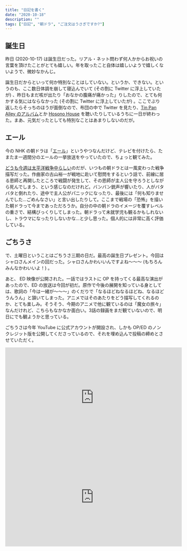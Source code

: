 ```yaml
---
title: "日記を書く"
date: "2020-10-18"
description: ""
tags: ["日記", "朝ドラ", "ご注文はうさぎですか?"]
--- 
```


## 誕生日

昨日 (2020-10-17) は誕生日だった。リアル・ネット問わず何人かからお祝いの言葉を頂けたことがとても嬉しい。年を取ったこと自体は嬉しいようで嬉しくないようで、微妙なかんじ。

誕生日だからといって何か特別なことはしていない。というか、できない。というのも、ここ数日体調を崩して寝込んでいて (その割に Twitter に浮上していたが) 、昨日もまだ咳が出たり「おなかの腹痛が痛かった」りしたので、とても何かする気にはならなかった (その割に Twitter に浮上していたが) 。ここでぶり返したらそっちのほうが面倒なので、布団の中で Twitter を見たり、[Tin Pan Alley のアルバム](https://www.youtube.com/watch?v=jBh3msWv1_A)とか [Hosono House](https://www.youtube.com/watch?v=eI_qMyW31_Q) を聴いたりしているうちに一日が終わった。まあ、元気だったとしても特別なことはあまりしないのだが。

## エール

今の NHK の朝ドラは「[エール](https://www.nhk.or.jp/yell/)」というやつなんだけど、テレビを付けたら、たまたま一週間分のエールの一挙放送をやっていたので、ちょっと観てみた。

[どうも今週は太平洋戦争中らしい](https://www.nhk.or.jp/yell/story/week_18.html)のだが、いつもの朝ドラとは一風変わった戦争描写だった。作曲家の古山裕一が戦地に赴いて慰問をするという話で、前線に居る恩師と再開したところで戦闘が発生して、その恩師が主人公を守ろうとしながら死んでしまう、という感じなのだけれど。バンバン銃声が響いたり、人がバタバタと倒れたり、途中で主人公がパニックになったり、最後には「何も知りませんでした...ごめんなさい」と言い出したりして。ここまで戦場の「恐怖」を描いた朝ドラって今まであっただろうか。自分の中の朝ドラのイメージを覆すレベルの重さで、結構びっくりしてしまった。朝ドラって未就学児も観るかもしれないし、トラウマになったりしないかな...と少し思った。個人的には非常に高く評価している。

## ごちうさ

で、土曜日ということはごちうさ三期の日だ。最高の誕生日プレゼント。今回はシャロさんメインの回だった。シャロさんかわいいんですよね〜〜〜 (もちろんみんなかわいいよ！) 。

あと、 ED 映像が公開された。一話ではラストに OP を持ってくる最高な演出があったので、ED の放送は今回が初だ。原作で今後の展開を知っている身としては、歌詞の「今は一緒が〜〜〜」のくだりで「なるほどねなるほどね、なるほどうんうん」と頷いてしまった。アニメではそのあたりをどう描写してくれるのか、とても楽しみ。そうそう、今期のアニメで他に観ているのは「魔女の旅々」なんだけれど、こちらもなかなか面白い。3話の録画をまだ観ていないので、明日にでも観ようかと思っている。

ごちうさは今年 YouTube に公式アカウントが開設され、しかも OP/ED のノンクレジット版を公開してくださっているので、それを埋め込んで投稿の締めとさせていただく。

<iframe width="560" height="315" src="https://www.youtube-nocookie.com/embed/mP6PUA0e3oU" frameborder="0" allow="accelerometer; autoplay; clipboard-write; encrypted-media; gyroscope; picture-in-picture" allowfullscreen></iframe>

<iframe width="560" height="315" src="https://www.youtube-nocookie.com/embed/rBqHuyzWzck" frameborder="0" allow="accelerometer; autoplay; clipboard-write; encrypted-media; gyroscope; picture-in-picture" allowfullscreen></iframe>
